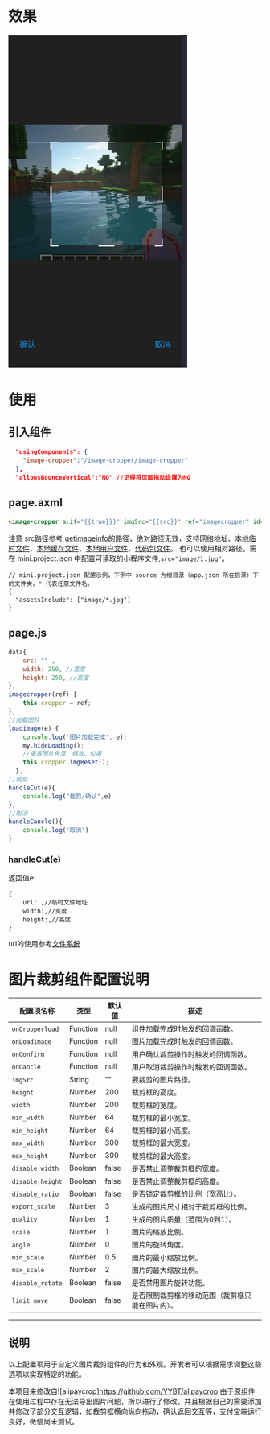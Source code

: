 # 效果
![](images/image.png)

# 使用

## 引入组件
```json
  "usingComponents": {
    "image-cropper":"/image-cropper/image-cropper"
  },
  "allowsBounceVertical":"NO" //记得将页面拖动设置为NO
```
## page.axml

``` html
<image-cropper a:if="{{true}}}" imgSrc="{{src}}" ref="imagecropper" id="image-cropper" limit_move="{{true}}" disable_rotate="{{true}}" width="{{width}}" height="{{height}}" onLoadimage="loadimage" onConfirm="handleCut" onCancle="handleCancle"></image-cropper>
```

注意 src路径参考 [getimageinfo](https://opendocs.alipay.com/mini/api/media/image/my.getimageinfo)的路径，绝对路径无效，支持网络地址、[本地临时文件](https://opendocs.alipay.com/mini/03dt4s#%E6%9C%AC%E5%9C%B0%E4%B8%B4%E6%97%B6%E6%96%87%E4%BB%B6)、[本地缓存文件](https://opendocs.alipay.com/mini/03dt4s#%E6%9C%AC%E5%9C%B0%E7%BC%93%E5%AD%98%E6%96%87%E4%BB%B6)、[本地用户文件](https://opendocs.alipay.com/mini/03dt4s#%E6%9C%AC%E5%9C%B0%E7%94%A8%E6%88%B7%E6%96%87%E4%BB%B6)、[代码包文件](https://opendocs.alipay.com/mini/03dt4s#%E4%BB%A3%E7%A0%81%E5%8C%85%E6%96%87%E4%BB%B6)。
也可以使用相对路径，需在 mini.project.json 中配置可读取的小程序文件,`src="image/1.jpg"`。
```
// mini.project.json 配置示例，下例中 source 为根目录（app.json 所在目录）下的文件夹，* 代表任意文件名。
{
  "assetsInclude": ["image/*.jpg"]
}
```


## page.js
```js
data{
    src: "" ,
    width: 250, //宽度
    height: 250, //高度
},
imagecropper(ref) {
    this.cropper = ref;
},
//加载图片
loadimage(e) {
    console.log('图片加载完成', e);
    my.hideLoading();
    //重置图片角度、缩放、位置
    this.cropper.imgReset();
  },
//裁剪
handleCut(e){
    console.log("裁剪/确认",e)
},
//取消
handleCancle(){
    console.log("取消")
}
```

### handleCut(e)
返回值e:
```
{
    url: ,//临时文件地址
    width:,//宽度
    height:,//高度
}
```
url的使用参考[文件系统](https://opendocs.alipay.com/mini/03dof7?pathHash=0bf754be)


# 图片裁剪组件配置说明

| 配置项名称       | 类型       | 默认值       | 描述                                                                 |
|------------------|------------|--------------|----------------------------------------------------------------------|
| `onCropperload`  | Function   | null         | 组件加载完成时触发的回调函数。                                      |
| `onLoadimage`    | Function   | null         | 图片加载完成时触发的回调函数。                                      |
| `onConfirm`      | Function   | null         | 用户确认裁剪操作时触发的回调函数。                                  |
| `onCancle`       | Function   | null         | 用户取消裁剪操作时触发的回调函数。                                  |
| `imgSrc`         | String     | ""           | 要裁剪的图片路径。                                                  |
| `height`         | Number     | 200          | 裁剪框的高度。                                                      |
| `width`          | Number     | 200          | 裁剪框的宽度。                                                      |
| `min_width`      | Number     | 64           | 裁剪框的最小宽度。                                                  |
| `min_height`     | Number     | 64           | 裁剪框的最小高度。                                                  |
| `max_width`      | Number     | 300          | 裁剪框的最大宽度。                                                  |
| `max_height`     | Number     | 300          | 裁剪框的最大高度。                                                  |
| `disable_width`  | Boolean    | false        | 是否禁止调整裁剪框的宽度。                                          |
| `disable_height` | Boolean    | false        | 是否禁止调整裁剪框的高度。                                          |
| `disable_ratio`  | Boolean    | false        | 是否锁定裁剪框的比例（宽高比）。                                    |
| `export_scale`   | Number     | 3            | 生成的图片尺寸相对于裁剪框的比例。                                  |
| `quality`        | Number     | 1            | 生成的图片质量（范围为0到1）。                                      |
| `scale`          | Number     | 1            | 图片的缩放比例。                                                    |
| `angle`          | Number     | 0            | 图片的旋转角度。                                                    |
| `min_scale`      | Number     | 0.5          | 图片的最小缩放比例。                                               |
| `max_scale`      | Number     | 2            | 图片的最大缩放比例。                                               |
| `disable_rotate` | Boolean    | false        | 是否禁用图片旋转功能。                                              |
| `limit_move`     | Boolean    | false        | 是否限制裁剪框的移动范围（裁剪框只能在图片内）。                    |

---

## 说明
以上配置项用于自定义图片裁剪组件的行为和外观。开发者可以根据需求调整这些选项以实现特定的功能。

本项目来修改自![alipaycrop]https://github.com/YYBT/alipaycrop 由于原组件在使用过程中存在无法导出图片问题，所以进行了修改，并且根据自己的需要添加并修改了部分交互逻辑，如裁剪框横向纵向拖动，确认返回交互等，支付宝端运行良好，微信尚未测试。


